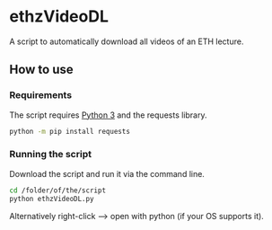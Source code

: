 # ethzVideoDL
A script to automatically download all videos of an ETH lecture.

## How to use
### Requirements
The script requires [Python 3](https://www.python.org/downloads/) and the requests library.
```bash
python -m pip install requests
```

### Running the script
Download the script and run it via the command line.
```bash
cd /folder/of/the/script
python ethzVideoDL.py
```
Alternatively right-click --> open with python (if your OS supports it).
